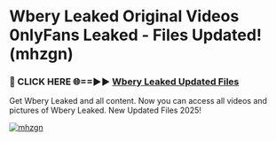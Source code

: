 # Wbery Leaked Original Videos 0nlyFans Leaked - Files Updated! (mhzgn)

<h3>🔴 CLICK HERE 🌐==►► <a href="https://tinyurl.com/ehrbuxhb" rel="nofollow">Wbery Leaked Updated Files</a></h3>

Get Wbery Leaked and all content. Now you can access all videos and pictures of Wbery Leaked. New Updated Files 2025!

[![mhzgn](https://i.imgur.com/lVYEuWS.gif)](https://tinyurl.com/ehrbuxhb)
